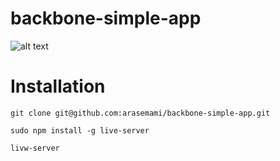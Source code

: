# backbone-simple-app

![alt text](https://image.ibb.co/gX3vmK/image_2.png)


# Installation

`git clone git@github.com:arasemami/backbone-simple-app.git`

`sudo npm install -g live-server`

`livw-server`
